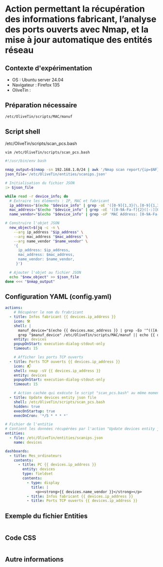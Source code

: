 # Action permettant la récupération des informations fabricant, l’analyse des ports ouverts avec Nmap, et la mise à jour automatique des entités réseau
## Contexte d'expérimentation
* OS : Ubuntu server 24.04
* Navigateur : Firefox 135
* OliveTin : 

## Préparation nécessaire
```bash
/etc/OliveTin/scripts/MAC/manuf
```

## Script shell
/etc/OliveTin/scripts/scan_pcs.bash
```bash
vim /etc/OliveTin/scripts/scan_pcs.bash
```

```bash
#!/usr/bin/env bash

nmap_output=$(nmap -sn 192.168.1.0/24 | awk '/Nmap scan report/{ip=$NF}/MAC Address/{print ip, $0}')
json_file='/etc/OliveTin/entities/scanips.json'

# Initialisation du fichier JSON
:> $json_file

while read -r device_info; do
  # Extraire les éléments : IP, MAC et fabricant
  ip_address="$(echo "$device_info" | grep -oE '([0-9]{1,3}(\.[0-9]{1,3}){3})')"
  mac_address="$(echo "$device_info" | grep -oE '([0-9A-Fa-f]{2}([-:][0-9A-Fa-f]{2}){5})')"
  name_vendor="$(echo "$device_info" | grep -oP 'MAC Address: [0-9A-Fa-f:]{17} \(\K[^)]+')"

# Construire l'objet JSON
  new_object=$(jq -c -n \
    --arg ip_address "$ip_address" \
    --arg mac_address "$mac_address" \
    --arg name_vendor "$name_vendor" \
    '{
      ip_address: $ip_address,
      mac_address: $mac_address,
      name_vendor: $name_vendor,
     }')

  # Ajouter l'objet au fichier JSON
  echo "$new_object" >> $json_file
done <<< "$nmap_output"
```

## Configuration YAML (config.yaml)
```yaml
actions:
    # Récupérer le nom du frabricant
  - title: Infos fabricant {{ devices.ip_address }}
    icon: 🛠️
    shell: |
      manuf_device="$(echo {{ devices.mac_address }} | grep -Eo '^(([A-Z0-9]){2}:){2}([A-Z0-9]){2}')"
      grep "$manuf_device" /etc/OliveTin/scripts/MAC/manuf || echo {{ devices.name_vendor }}
    entity: devices
    popupOnStart: execution-dialog-stdout-only
    timeout: 15

    # Afficher les ports TCP ouverts
  - title: Ports TCP ouverts {{ devices.ip_address }}
    icon: 📬
    shell: nmap -sV {{ devices.ip_address }}
    entity: devices
    popupOnStart: execution-dialog-stdout-only
    timeout: 15

    # Action cachée qui exécute le script "scan_pcs.bash" au même moment que le service OliveTin ainsi que tous les 5 minutes
  - title: Update devices entity json file
    shell: /etc/OliveTin/scripts/scan_pcs.bash
    hidden: true
    execOnStartup: true
    execOnCron: '*/5 * * * *'

# Fichier de l'entitie
# Contient les données récupérées par l'action "Update devices entity json file"
entities:
  - file: /etc/OliveTin/entities/scanips.json
    name: devices

dashboards:
  - title: Mes_ordinateurs
    contents:
      - title: PC {{ devices.ip_address }}
        entity: devices
        type: fieldset
        contents:
          - type: display
            title: |
              <p><strong>{{ devices.name_vendor }}</strong></p>
          - title: Infos fabricant {{ devices.ip_address }}
          - title: Ports TCP ouverts {{ devices.ip_address }}
```

## Exemple du fichier Entities
```json
```

## Code CSS
```css
```

## Autre informations
